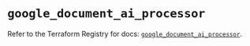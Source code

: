# `google_document_ai_processor`

Refer to the Terraform Registry for docs: [`google_document_ai_processor`](https://registry.terraform.io/providers/hashicorp/google/6.29.0/docs/resources/document_ai_processor).
